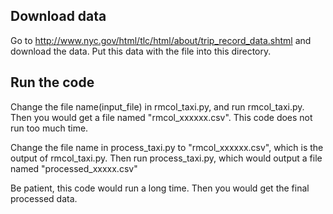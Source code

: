 ## Download data
Go to http://www.nyc.gov/html/tlc/html/about/trip_record_data.shtml and download the data. Put this data with the file into this directory.

## Run the code
Change the file name(input_file) in rmcol_taxi.py, and run rmcol_taxi.py. Then you would get a file named "rmcol_xxxxxx.csv". This code does not run too much time.

Change the file name in process_taxi.py to "rmcol_xxxxxx.csv", which is the output of rmcol_taxi.py. Then run process_taxi.py, which would output a file named "processed_xxxxx.csv"

Be patient, this code would run a long time. Then you would get the final processed data.
